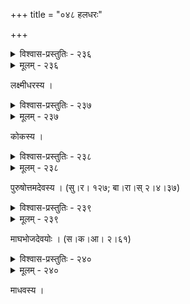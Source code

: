 +++
title = "०४८ हलधरः"

+++



<details><summary>विश्वास-प्रस्तुतिः - २३६</summary>

सुरापीतो गोत्रस्खलनपरिवृद्धाधिकरुषः  
प्रसादं रेवत्या जनयितुम् अनीशः कथम् अपि ।  
विचुम्बन् संश्लिष्यन् स्तनवसनम् अस्यन्न् अविरतं  
मधून् मादाविष्टः स किल बलभद्रो विजयते ॥२३६॥
</details>

<details><summary>मूलम् - २३६</summary>

सुरापीतो गोत्रस्खलनपरिवृद्धाधिकरुषः  
प्रसादं रेवत्या जनयितुम् अनीशः कथम् अपि ।  
विचुम्बन् संश्लिष्यन् स्तनवसनम् अस्यन्न् अविरतं  
मधून् मादाविष्टः स किल बलभद्रो विजयते ॥२३६॥
</details>


लक्ष्मीधरस्य ।  



<details><summary>विश्वास-प्रस्तुतिः - २३७</summary>

आघूर्णद्वपुषः स्खलन्मृदुगिरः किञ्चिल्लसद्वाससो  
रेवत्यं सनिषण्णनिःसहभुजस्याताम्रनेत्रद्युतेः ।  
श्वासामोदमदान्धषट्पदकुलव्यादष्टकण्ठस्रजः  
पायासुः परिमन्थराणि हलिनो मत्तस्य यातानि वः ॥२३७॥
</details>

<details><summary>मूलम् - २३७</summary>

आघूर्णद्वपुषः स्खलन्मृदुगिरः किञ्चिल्लसद्वाससो  
रेवत्यं सनिषण्णनिःसहभुजस्याताम्रनेत्रद्युतेः ।  
श्वासामोदमदान्धषट्पदकुलव्यादष्टकण्ठस्रजः  
पायासुः परिमन्थराणि हलिनो मत्तस्य यातानि वः ॥२३७॥
</details>


कोकस्य ।  



<details><summary>विश्वास-प्रस्तुतिः - २३८</summary>

भभभ्रमति मेदिनी लललन्दते चन्द्रमाः  
कृकृष्ण ववद द्रुतं हहहसन्ति किं वृष्णयः ।  
सिसीधु मुमुमुञ्च मे पपपपानपात्रे स्थितः  
मदस्खलितम् आलपन् हलधरः श्रियः वः क्रियात् ॥२३८॥
</details>

<details><summary>मूलम् - २३८</summary>

भभभ्रमति मेदिनी लललन्दते चन्द्रमाः  
कृकृष्ण ववद द्रुतं हहहसन्ति किं वृष्णयः ।  
सिसीधु मुमुमुञ्च मे पपपपानपात्रे स्थितः  
मदस्खलितम् आलपन् हलधरः श्रियः वः क्रियात् ॥२३८॥
</details>


पुरुषोत्तमदेवस्य । (सु।र। १२७; बा।रा।स् २।४।३७)  



<details><summary>विश्वास-प्रस्तुतिः - २३९</summary>

रेवतीदशनोच्छिष्टपरिपूतपुटे दृशौ ।  
वहन् हली मदक्षीवः पानगोष्ठ्यां पुनातु वः ॥२३९॥
</details>

<details><summary>मूलम् - २३९</summary>

रेवतीदशनोच्छिष्टपरिपूतपुटे दृशौ ।  
वहन् हली मदक्षीवः पानगोष्ठ्यां पुनातु वः ॥२३९॥
</details>


माघभोजदेवयोः । (स।क।आ। २।६१)  



<details><summary>विश्वास-प्रस्तुतिः - २४०</summary>

भ्रमति धरणीचक्रं चक्रे नभस्तलयन्त्रणात्  
प्रभवति न मे गात्रं किञ्चित् क्रियासु विधूर्णते ।  
जलधिसलिले मग्नं विश्वं विलोक्य रेवति  
त्रिजगद् अवताज् जल्पन्न् एवं हली मदविह्वलः ॥२४०॥
</details>

<details><summary>मूलम् - २४०</summary>

भ्रमति धरणीचक्रं चक्रे नभस्तलयन्त्रणात्  
प्रभवति न मे गात्रं किञ्चित् क्रियासु विधूर्णते ।  
जलधिसलिले मग्नं विश्वं विलोक्य रेवति  
त्रिजगद् अवताज् जल्पन्न् एवं हली मदविह्वलः ॥२४०॥
</details>


माधवस्य ।  

